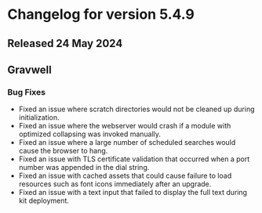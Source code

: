 # Changelog for version 5.4.9

## Released 24 May 2024

## Gravwell

### Bug Fixes
 
* Fixed an issue where scratch directories would not be cleaned up during initialization.
* Fixed an issue where the webserver would crash if a module with optimized collapsing was invoked manually. 
* Fixed an issue where a large number of scheduled searches would cause the browser to hang.
* Fixed an issue with TLS certificate validation that occurred when a port number was appended in the dial string.
* Fixed an issue with cached assets that could cause failure to load resources such as font icons immediately after an upgrade. 
* Fixed an issue with a text input that failed to display the full text during kit deployment.